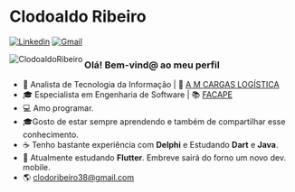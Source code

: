 # Clodoaldo Ribeiro

[![Linkedin](https://img.shields.io/badge/LinkedIn-blue?style=for-the-badge&logo=Linkedin)](https://www.linkedin.com/in/clodoaldo-ribeiro-2a3049a6/)
[![Gmail](https://img.shields.io/badge/-Gmail-c14438?style=for-the-badge&logo=Gmail&logoColor=white&link=mailto:clodoribeiro38@gmail.com)](mailto:clodoribeiro38@gmail.com)


<p><img align="left" src="https://github-readme-stats.vercel.app/api/top-langs/?username=ClodoaldoRibeiro&layout=compact&hide=html" alt="ClodoaldoRibeiro" /></p>






### Olá! Bem-vind@ ao meu perfil

- 👷 Analista de Tecnologia da Informação | 🏤 [A M CARGAS LOGÍSTICA](http://www.amcargas.com.br/)
- 🎓 Especialista em Engenharia de Software | 📚 [FACAPE](http://www.facape.br/)
- 💻 Amo programar.
- 🎓Gosto de estar sempre aprendendo e também de compartilhar esse conhecimento.
- ☕ Tenho bastante experiência com **Delphi** e Estudando **Dart** e **Java**.
- 👨 Atualmente estudando **Flutter**. Embreve sairá do forno um novo dev. mobile.
- 🌎 clodoribeiro38@gmail.com
